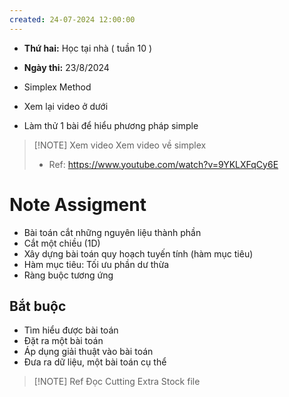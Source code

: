 ```yaml
---
created: 24-07-2024 12:00:00
---
```

- **Thứ hai:** Học tại nhà ( tuần 10 )
- **Ngày thi:** 23/8/2024


- Simplex Method
- Xem lại video ở dưới
- Làm thử 1 bài để hiểu phương pháp simple

> [!NOTE] Xem video
> Xem video về simplex
> - Ref: https://www.youtube.com/watch?v=9YKLXFqCy6E


# Note Assigment
- Bài toán cắt những nguyên liệu thành phần
- Cắt một chiều (1D)
- Xây dựng bài toán quy hoạch tuyến tính (hàm mục tiêu)
- Hàm mục tiêu: Tối ưu phần dư thừa
- Ràng buộc tương ứng
## Bắt buộc
- Tìm hiểu được bài toán
- Đặt ra một bài toán
- Áp dụng giải thuật vào bài toán
- Đưa ra dữ liệu, một bài toán cụ thể 


> [!NOTE] Ref
> Đọc Cutting Extra Stock file 

